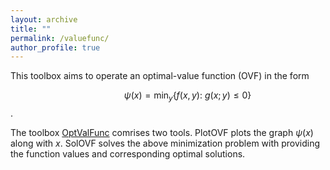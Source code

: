```yaml
---
layout: archive
title: ""   
permalink: /valuefunc/
author_profile: true
---
```


This toolbox aims to operate an optimal-value function (OVF) in the form 

$$~~~~~~~~~~~~~~~~ \psi(x) = \min_{y} \{f(x, y):~g(x; y)\leq 0\}$$.

The toolbox [OptValFunc](\files\OptValFunc.zip) comrises two tools. PlotOVF  plots  the graph $\psi(x)$ along with $x$. 
SolOVF solves the above minimization problem with providing the function values and corresponding optimal solutions.
 
